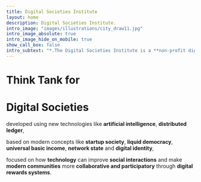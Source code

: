```yaml
---
title: Digital Societies Institute
layout: home
description: Digital Societies Institute.
intro_image: "images/illustrations/city_draw11.jpg"
intro_image_absolute: true
intro_image_hide_on_mobile: true
show_call_box: false
intro_subtext: "*.The Digital Societies Institute is a **non-profit digital organization** that aims to **promote the development of digital cities** and to **support the creation of a digital society**."
---
```


# Think Tank for

# Digital Societies

developed using new technologies like **artificial intelligence**, **distributed ledger**,

based on modern concepts like **startup society**, **liquid democracy**, **universal basic income**, **network state** and **digital identity**,

focused on how **technology** can improve **social interactions** and make **modern communities** more **collaborative and participatory** through **digital rewards systems**.